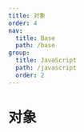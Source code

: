 ```yaml
---
title: 对象
order: 4
nav:
  title: Base
  path: /base
group:
  title: JavaScript
  path: /javascript
  order: 2
---
```


# 对象